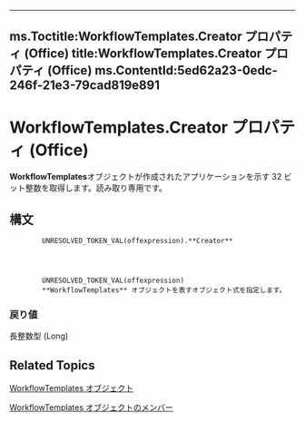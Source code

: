 

---
ms.Toctitle:WorkflowTemplates.Creator プロパティ (Office)
title:WorkflowTemplates.Creator プロパティ (Office)
ms.ContentId:5ed62a23-0edc-246f-21e3-79cad819e891
---
# WorkflowTemplates.Creator プロパティ (Office)




**WorkflowTemplates**オブジェクトが作成されたアプリケーションを示す 32 ビット整数を取得します。読み取り専用です。

## 構文

            UNRESOLVED_TOKEN_VAL(offexpression).**Creator**




            UNRESOLVED_TOKEN_VAL(offexpression)
            **WorkflowTemplates** オブジェクトを表すオブジェクト式を指定します。

### 戻り値
長整数型 (Long)





## Related Topics

[WorkflowTemplates オブジェクト](01df4716-4440-7761-8504-22f78e40f8e4.md)

[WorkflowTemplates オブジェクトのメンバー](a29def44-dfe2-04fb-db6d-585c31e0fb32.md)




